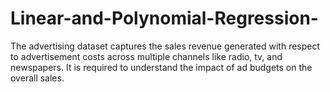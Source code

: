 # Linear-and-Polynomial-Regression-
The advertising dataset captures the sales revenue generated with respect to advertisement costs across multiple channels like radio, tv, and newspapers. It is required to understand the impact of ad budgets on the overall sales.
